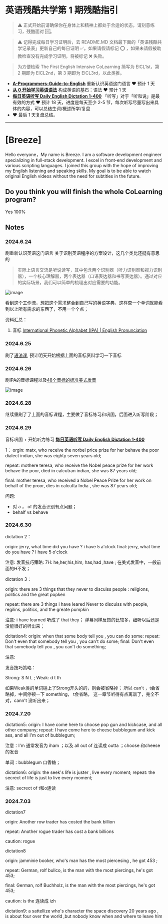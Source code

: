 # 英语残酷共学第 1 期残酷指引

> ⚠️ 正式开始前请确保你在身体上和精神上都处于合适的状态，请刻意练习，残酷面对 🆒。

> ⚠️ 记得完成每日学习证明后，去 README.MD 文档最下面的「英语残酷共学记录表」更新自己的每日证明 ✅。如果请假请标记 ⭕️ ，如果未请假被助教检查没有完成学习证明，将被标记 ❌ 失败。

> 为方便检索 The First English Intensive CoLearning 简写为 EICL1st，第 2 期即为 EICL2nd，第 3 期即为 EICL3rd，以此类推。

- [**A-Programmers-Guide-to-English**](https://github.com/yujiangshui/A-Programmers-Guide-to-English) 重新认识英语这门语言 ❤️ 预计 1 天
- [**从 0 开始学习英语语法**](https://hzpt-inet-club.github.io/english-note/) 构成英语的基石：语法 ❤️ 预计 1 天
- [**每日英语听写 Daily English Dictation 1-400**](https://www.bilibili.com/video/BV1U7411a7xG?p=3&vd_source=bc0666711d2280c24d54945ab9c11146) 「听写」对于「听和说」是最有效的方式 ❤️ 预计 18 天，进度是每天至少 2-5 节，每次听写尽量写出来具体的内容，可以总结生词/概述所学/复盘
- ❤️ 最后 1 天复盘总结。

---

# [Breeze]
Hello everyone，My name is Breeze. I am a software development engineer specializing in full-stack development. I excel in front-end development and various scripting languages. I joined this group with the hope of improving my English listening and speaking skills. My goal is to be able to watch original English videos without the need for subtitles in the future.



## Do you think you will finish the whole CoLearning program?
Yes 100%

## Notes
<!-- EICL1st_START --> 
### 2024.6.24
刷重新认识英语这门语言
关于识别英语程序的方案设计，这几个类比还挺有意思的
> 实际上语言交流是听说读写，其中包含两个识别器（听力识别器和视力识别器），一个核心理解器，两个表达器（口语表达器和书写表达器）。通过对应的实际场景，我们可以简单的梳理出对应需要的功能。


![image](https://github.com/IntensiveCoLearning/english/assets/25242467/ad637378-ca33-42b5-aced-bec563cbbb28)

看到这个工作流，想把这个需求整合到自己写的英语字典，这样查一个单词就能看到以上所有需求的东西了，不用一个个点；

资料汇总：
1. 音标 [International Phonetic Alphabet (IPA) | English Pronunciation](https://www.youtube.com/watch?v=o8KppNXfx2k)

### 2024.6.25

刷了[语法课](https://hzpt-inet-club.github.io/english-note/guide/grammar.html), 预计明天开始根据上面的音标资料学习一下音标

### 2024.6.26
刷IPA的音标课程以及[48个音标的标准美式发音](https://www.youtube.com/watch?v=Pev_WNYRfZo)

![image](https://github.com/IntensiveCoLearning/english/assets/25242467/61580fbd-1872-411f-955c-102b3ffe6c99)


### 2024.6.28
继续重刷了了上面的音标课程，主要做了音标练习和巩固，后面进入听写阶段；

### 2024.6.29
音标巩固 + 开始听力练习
[**每日英语听写 Daily English Dictation 1-400**](https://www.bilibili.com/video/BV1U7411a7xG?p=3&vd_source=bc0666711d2280c24d54945ab9c11146)

1：
orgin: matx,  who receive the norbel price prize  for her behave the poor dialect indian,  she was eighty seven years old;

repeat: mothere teresa, who receive the Nobel peace prize for her work behave the poor, died in calcutran indian, she was 87 years old;


final: mother teresa, who received a Nobel Peace Prize for her work on behalf of the proor, dies in calcutta India , she was 87 years old;


问题: 
- 对 a ， of 的发音识别有点问题；
- behalf vs behave

### 2024.6.30
dictation 2：

origin: jerry, what time did you have ? i have 5 a'clock
final: jerry, what time do you have ? I have 5 o'clock

注意: 发音技巧策略: 7H: he,her,his,him, has,had ,have ; 在美式发音中，一般前面的H不发；

dictation 3：

origin: there are 3 things that they never to discuiss people : religions, politics and the great popken

repeat: there are 3 things i have leared Never to discuiss with people, regilins, politics, and the greate pumpkin

注意:  i have learned 听成了 that they； 弹幕同样反馈的比较多，细听以后还是没能很好的听出来；

dcitation4:
origin: when that some body tell you , you can do some:
repeat: Don't even that somebody tell you , you can't do some;
final: Don't even that somebody tell you , you can't do something;

注意:

发音技巧策略：

Strong: S N L ;
Weak: d t th

如果Weak类的单词碰上了Strong开头的的，则会被省略掉；
所以 can't  ，t会省略掉，中间停顿一下
something， t会省略，
这一章节听得有点离谱了，完全不对，cann't 没听出来；

### 2024.7.20

dictation5:
origin: I have come here to choose pop gun and kickcase, and all other company;
repeat: I have come here to cheese bubblegum and kick ass, and all I'm out of bubblegum;


注意：I'm 通常发音为 iham ；以及 all out of  连读成 outta ；choose 和cheese 的发音

单词：bubblegum 口香糖；

dictation6:
origin: the seek's life is juster , live every moment;
repeat: the secrect of life is just to live every moment;

注意: secrect of  t和o连读


### 2024.7.03

dictation7 

origin: Another row trader has costed the bank billion

repeat: Another rogue trader has cost a bank billions

caution: rogue


dictation8

origin: jamminie booker, who's man has the most piercesing , he got 453 ;

repeat: German, rolf bullco, is the man with the most piercings, he's got 453;

final: German, rolf Buchholz, is the man with the most piercings, he's got 453;

caution: is the 连读成 izh

dictation9:
a sattellize who's character the space discovery 20 years ago , is about four over the world ,but nobody know when and where to leave him

<!-- EICL1st_END -->